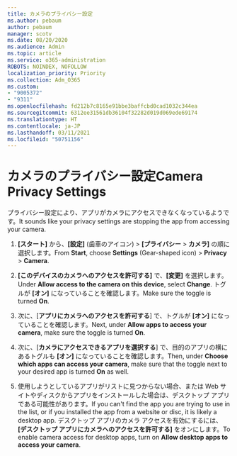 ```yaml
---
title: カメラのプライバシー設定
ms.author: pebaum
author: pebaum
manager: scotv
ms.date: 08/20/2020
ms.audience: Admin
ms.topic: article
ms.service: o365-administration
ROBOTS: NOINDEX, NOFOLLOW
localization_priority: Priority
ms.collection: Adm_O365
ms.custom:
- "9005372"
- "9311"
ms.openlocfilehash: fd212b7c8165e91bbe3baffcbd0cad1032c344ea
ms.sourcegitcommit: 6312ee31561db36104f32282d019d069ede69174
ms.translationtype: HT
ms.contentlocale: ja-JP
ms.lasthandoff: 03/11/2021
ms.locfileid: "50751156"
---
```

# <a name="camera-privacy-settings"></a><span data-ttu-id="be4f8-102">カメラのプライバシー設定</span><span class="sxs-lookup"><span data-stu-id="be4f8-102">Camera Privacy Settings</span></span>

<span data-ttu-id="be4f8-103">プライバシー設定により、アプリがカメラにアクセスできなくなっているようです。</span><span class="sxs-lookup"><span data-stu-id="be4f8-103">It sounds like your privacy settings are stopping the app from accessing your camera.</span></span>

1.  <span data-ttu-id="be4f8-104">**[スタート]** から、**[設定]** (歯車のアイコン) > **[プライバシー** > **カメラ]** の順に選択します。</span><span class="sxs-lookup"><span data-stu-id="be4f8-104">From **Start**, choose **Settings** (Gear-shaped icon) > **Privacy** > **Camera**.</span></span>

2.  <span data-ttu-id="be4f8-105">**[このデバイスのカメラへのアクセスを許可する]** で、**[変更]** を選択します。</span><span class="sxs-lookup"><span data-stu-id="be4f8-105">Under **Allow access to the camera on this device**, select **Change**.</span></span> <span data-ttu-id="be4f8-106">トグルが **[オン]** になっていることを確認します。</span><span class="sxs-lookup"><span data-stu-id="be4f8-106">Make sure the toggle is turned **On**.</span></span>

3.  <span data-ttu-id="be4f8-107">次に、[**アプリにカメラへのアクセスを許可する**] で、トグルが **[オン]** になっていることを確認します。</span><span class="sxs-lookup"><span data-stu-id="be4f8-107">Next, under **Allow apps to access your camera**, make sure the toggle is turned **On**.</span></span>

4.  <span data-ttu-id="be4f8-108">次に、[**カメラにアクセスできるアプリを選択する**] で、目的のアプリの横にあるトグルも **[オン]** になっていることを確認します。</span><span class="sxs-lookup"><span data-stu-id="be4f8-108">Then, under **Choose which apps can access your camera**, make sure that the toggle next to your desired app is turned **On** as well.</span></span>

5.  <span data-ttu-id="be4f8-109">使用しようとしているアプリがリストに見つからない場合、または Web サイトやディスクからアプリをインストールした場合は、デスクトップ アプリである可能性があります。</span><span class="sxs-lookup"><span data-stu-id="be4f8-109">If you can't find the app you are trying to use in the list, or if you installed the app from a website or disc, it is likely a desktop app.</span></span> <span data-ttu-id="be4f8-110">デスクトップ アプリのカメラ アクセスを有効にするには、**[デスクトップ アプリにカメラへのアクセスを許可する]** をオンにします。</span><span class="sxs-lookup"><span data-stu-id="be4f8-110">To enable camera access for desktop apps, turn on **Allow desktop apps to access your camera**.</span></span>